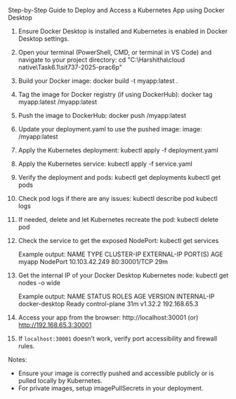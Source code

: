 
Step-by-Step Guide to Deploy and Access a Kubernetes App using Docker Desktop

1. Ensure Docker Desktop is installed and Kubernetes is enabled in Docker Desktop settings.

2. Open your terminal (PowerShell, CMD, or terminal in VS Code) and navigate to your project directory:
   cd "C:\Harshitha\cloud native\Task6.1\sit737-2025-prac6p"

3. Build your Docker image:
   docker build -t myapp:latest .

4. Tag the image for Docker registry (if using DockerHub):
   docker tag myapp:latest <your-dockerhub-username>/myapp:latest

5. Push the image to DockerHub:
   docker push <your-dockerhub-username>/myapp:latest

6. Update your deployment.yaml to use the pushed image:
   image: <your-dockerhub-username>/myapp:latest

7. Apply the Kubernetes deployment:
   kubectl apply -f deployment.yaml

8. Apply the Kubernetes service:
   kubectl apply -f service.yaml

9. Verify the deployment and pods:
   kubectl get deployments
   kubectl get pods

10. Check pod logs if there are any issues:
    kubectl describe pod <pod-name>
    kubectl logs <pod-name>

11. If needed, delete and let Kubernetes recreate the pod:
    kubectl delete pod <pod-name>

12. Check the service to get the exposed NodePort:
    kubectl get services

    Example output:
    NAME         TYPE        CLUSTER-IP      EXTERNAL-IP   PORT(S)        AGE
    myapp        NodePort    10.103.42.249   <none>        80:30001/TCP   29m

13. Get the internal IP of your Docker Desktop Kubernetes node:
    kubectl get nodes -o wide

    Example output:
    NAME             STATUS   ROLES           AGE   VERSION   INTERNAL-IP    
    docker-desktop   Ready    control-plane   31m   v1.32.2   192.168.65.3

14. Access your app from the browser:
    http://localhost:30001
    (or)
    http://192.168.65.3:30001

15. If `localhost:30001` doesn’t work, verify port accessibility and firewall rules.

Notes:
- Ensure your image is correctly pushed and accessible publicly or is pulled locally by Kubernetes.
- For private images, setup imagePullSecrets in your deployment.

